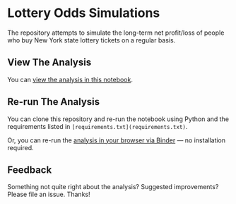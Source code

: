 # Lottery Odds Simulations

The repository attempts to simulate the long-term net profit/loss of people who buy New York state lottery tickets on a regular basis.

## View The Analysis

You can [view the analysis in this notebook](notebooks/lottery-odds-simulation.ipynb).

## Re-run The Analysis

You can clone this repository and re-run the notebook using Python and the requirements listed in `[requirements.txt](requirements.txt)`.

Or, you can re-run the [analysis in your browser via Binder](http://mybinder.org/repo/jsvine/2015-11-lottery-simulations) — no installation required.

## Feedback

Something not quite right about the analysis? Suggested improvements? Please file an issue. Thanks!
